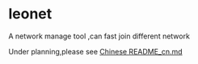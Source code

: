 # leonet
A network manage tool ,can fast join different network

Under planning,please see [Chinese README_cn.md](README_cn.md)
